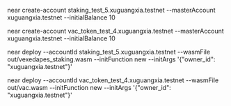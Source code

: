 near create-account staking_test_5.xuguangxia.testnet --masterAccount xuguangxia.testnet --initialBalance 10

near create-account vac_token_test_4.xuguangxia.testnet --masterAccount xuguangxia.testnet --initialBalance 10

near deploy --accountId staking_test_5.xuguangxia.testnet --wasmFile out/vexedapes_staking.wasm --initFunction new --initArgs '{"owner_id": "xuguangxia.testnet"}'

near deploy --accountId vac_token_test_4.xuguangxia.testnet --wasmFile out/vac.wasm --initFunction new --initArgs '{"owner_id": "xuguangxia.testnet"}'
